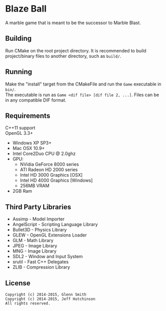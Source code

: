 Blaze Ball
=============

A marble game that is meant to be the successor to Marble Blast.

Building
-------------------

Run CMake on the root project directory. It is recommended to build project/binary
files to another directory, such as `build/`.

Running
-------------------

Make the "install" target from the CMakeFile and run the `Game` executable in `bin/`.  
The executable is run as `Game <dif file> [dif file 2, ...]`. Files can be in any compatible DIF format.

Requirements
-------------------

C++11 support  
OpenGL 3.3+

* Windows XP SP3+
* Mac OSX 10.9+
* Intel Core2Duo CPU @ 2.0ghz
* GPU:
  * NVidia GeForce 8000 series
  * ATI Radeon HD 2000 series
  * Intel HD 3000 Graphics [OSX]
  * Intel HD 4000 Graphics [Windows]
  * 256MB VRAM
* 2GB Ram

Third Party Libraries
-------------------

* Assimp - Model Importer
* AngelScript - Scripting Language Library
* Bullet3D - Physics Library
* GLEW - OpenGL Extensions Loader
* GLM - Math Library
* JPEG - Image Library
* MNG - Image Library
* SDL2 - Window and Input System
* srutil - Fast C++ Delegates
* ZLIB - Compression Library

License
-------------------

```
Copyright (c) 2014-2015, Glenn Smith
Copyright (c) 2014-2015, Jeff Hutchinson
All rights reserved.
```
